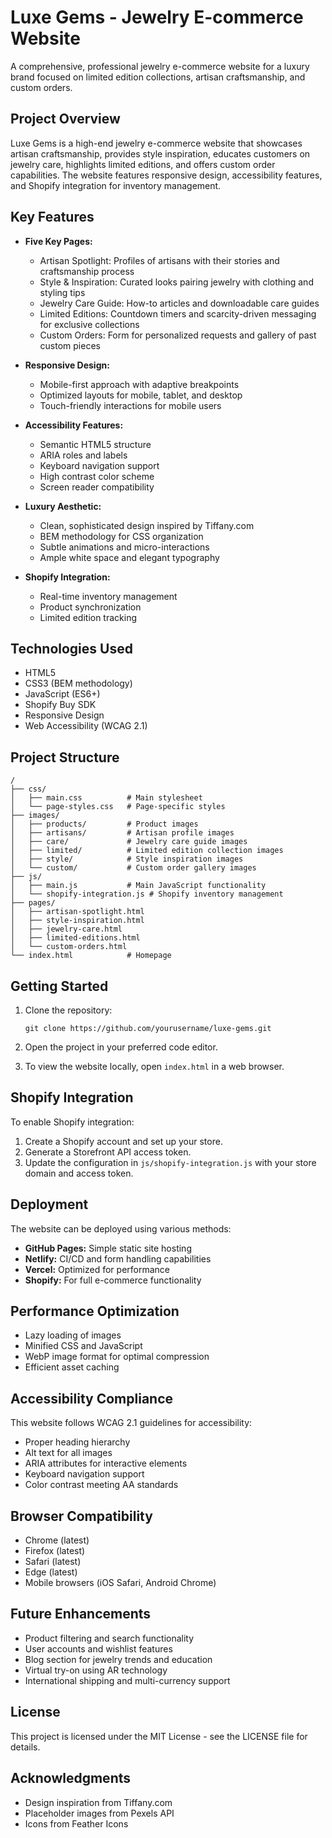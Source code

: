 # Luxe Gems - Jewelry E-commerce Website

A comprehensive, professional jewelry e-commerce website for a luxury brand focused on limited edition collections, artisan craftsmanship, and custom orders.

## Project Overview

Luxe Gems is a high-end jewelry e-commerce website that showcases artisan craftsmanship, provides style inspiration, educates customers on jewelry care, highlights limited editions, and offers custom order capabilities. The website features responsive design, accessibility features, and Shopify integration for inventory management.

## Key Features

- **Five Key Pages:**
  - Artisan Spotlight: Profiles of artisans with their stories and craftsmanship process
  - Style & Inspiration: Curated looks pairing jewelry with clothing and styling tips
  - Jewelry Care Guide: How-to articles and downloadable care guides
  - Limited Editions: Countdown timers and scarcity-driven messaging for exclusive collections
  - Custom Orders: Form for personalized requests and gallery of past custom pieces

- **Responsive Design:**
  - Mobile-first approach with adaptive breakpoints
  - Optimized layouts for mobile, tablet, and desktop
  - Touch-friendly interactions for mobile users

- **Accessibility Features:**
  - Semantic HTML5 structure
  - ARIA roles and labels
  - Keyboard navigation support
  - High contrast color scheme
  - Screen reader compatibility

- **Luxury Aesthetic:**
  - Clean, sophisticated design inspired by Tiffany.com
  - BEM methodology for CSS organization
  - Subtle animations and micro-interactions
  - Ample white space and elegant typography

- **Shopify Integration:**
  - Real-time inventory management
  - Product synchronization
  - Limited edition tracking

## Technologies Used

- HTML5
- CSS3 (BEM methodology)
- JavaScript (ES6+)
- Shopify Buy SDK
- Responsive Design
- Web Accessibility (WCAG 2.1)

## Project Structure

```
/
├── css/
│   ├── main.css          # Main stylesheet
│   └── page-styles.css   # Page-specific styles
├── images/
│   ├── products/         # Product images
│   ├── artisans/         # Artisan profile images
│   ├── care/             # Jewelry care guide images
│   ├── limited/          # Limited edition collection images
│   ├── style/            # Style inspiration images
│   └── custom/           # Custom order gallery images
├── js/
│   ├── main.js           # Main JavaScript functionality
│   └── shopify-integration.js # Shopify inventory management
├── pages/
│   ├── artisan-spotlight.html
│   ├── style-inspiration.html
│   ├── jewelry-care.html
│   ├── limited-editions.html
│   └── custom-orders.html
└── index.html            # Homepage
```

## Getting Started

1. Clone the repository:
   ```
   git clone https://github.com/yourusername/luxe-gems.git
   ```

2. Open the project in your preferred code editor.

3. To view the website locally, open `index.html` in a web browser.

## Shopify Integration

To enable Shopify integration:

1. Create a Shopify account and set up your store.
2. Generate a Storefront API access token.
3. Update the configuration in `js/shopify-integration.js` with your store domain and access token.

## Deployment

The website can be deployed using various methods:

- **GitHub Pages:** Simple static site hosting
- **Netlify:** CI/CD and form handling capabilities
- **Vercel:** Optimized for performance
- **Shopify:** For full e-commerce functionality

## Performance Optimization

- Lazy loading of images
- Minified CSS and JavaScript
- WebP image format for optimal compression
- Efficient asset caching

## Accessibility Compliance

This website follows WCAG 2.1 guidelines for accessibility:

- Proper heading hierarchy
- Alt text for all images
- ARIA attributes for interactive elements
- Keyboard navigation support
- Color contrast meeting AA standards

## Browser Compatibility

- Chrome (latest)
- Firefox (latest)
- Safari (latest)
- Edge (latest)
- Mobile browsers (iOS Safari, Android Chrome)

## Future Enhancements

- Product filtering and search functionality
- User accounts and wishlist features
- Blog section for jewelry trends and education
- Virtual try-on using AR technology
- International shipping and multi-currency support

## License

This project is licensed under the MIT License - see the LICENSE file for details.

## Acknowledgments

- Design inspiration from Tiffany.com
- Placeholder images from Pexels API
- Icons from Feather Icons